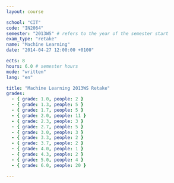 ```yaml
---
layout: course

school: "CIT"
code: "IN2064"
semester: "2013WS" # refers to the year of the semester start
exam_type: "retake"
name: "Machine Learning"
date: "2014-04-27 12:00:00 +0100"

ects: 8
hours: 6.0 # semester hours
mode: "written"
lang: "en"

title: "Machine Learning 2013WS Retake"
grades:
  - { grade: 1.0, people: 2 }
  - { grade: 1.3, people: 5 }
  - { grade: 1.7, people: 5 }
  - { grade: 2.0, people: 11 }
  - { grade: 2.3, people: 3 }
  - { grade: 2.7, people: 5 }
  - { grade: 3.0, people: 3 }
  - { grade: 3.3, people: 2 }
  - { grade: 3.7, people: 2 }
  - { grade: 4.0, people: 1 }
  - { grade: 4.3, people: 2 }
  - { grade: 5.0, people: 4 }
  - { grade: 6.0, people: 20 }

---
```

